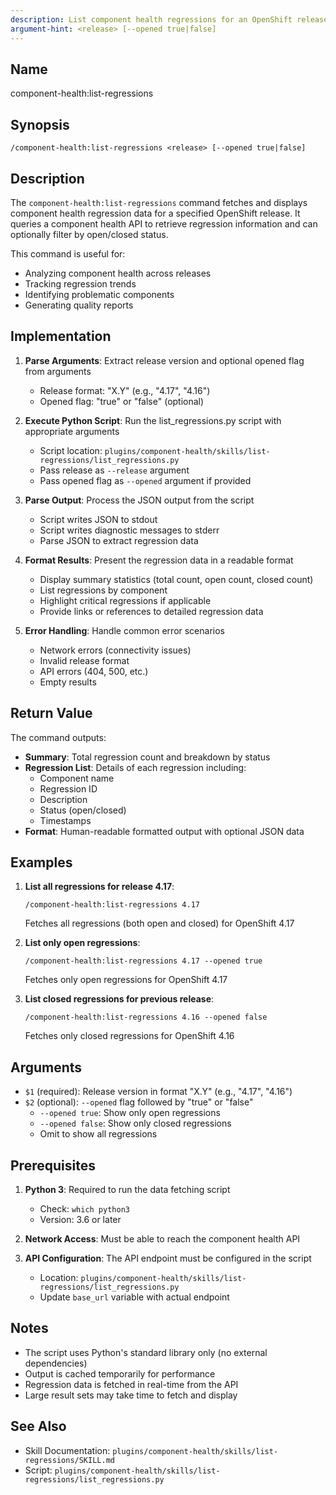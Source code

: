 ```yaml
---
description: List component health regressions for an OpenShift release
argument-hint: <release> [--opened true|false]
---
```


## Name

component-health:list-regressions

## Synopsis

```
/component-health:list-regressions <release> [--opened true|false]
```

## Description

The `component-health:list-regressions` command fetches and displays component health regression data for a specified OpenShift release. It queries a component health API to retrieve regression information and can optionally filter by open/closed status.

This command is useful for:

- Analyzing component health across releases
- Tracking regression trends
- Identifying problematic components
- Generating quality reports

## Implementation

1. **Parse Arguments**: Extract release version and optional opened flag from arguments

   - Release format: "X.Y" (e.g., "4.17", "4.16")
   - Opened flag: "true" or "false" (optional)

2. **Execute Python Script**: Run the list_regressions.py script with appropriate arguments

   - Script location: `plugins/component-health/skills/list-regressions/list_regressions.py`
   - Pass release as `--release` argument
   - Pass opened flag as `--opened` argument if provided

3. **Parse Output**: Process the JSON output from the script

   - Script writes JSON to stdout
   - Script writes diagnostic messages to stderr
   - Parse JSON to extract regression data

4. **Format Results**: Present the regression data in a readable format

   - Display summary statistics (total count, open count, closed count)
   - List regressions by component
   - Highlight critical regressions if applicable
   - Provide links or references to detailed regression data

5. **Error Handling**: Handle common error scenarios
   - Network errors (connectivity issues)
   - Invalid release format
   - API errors (404, 500, etc.)
   - Empty results

## Return Value

The command outputs:

- **Summary**: Total regression count and breakdown by status
- **Regression List**: Details of each regression including:
  - Component name
  - Regression ID
  - Description
  - Status (open/closed)
  - Timestamps
- **Format**: Human-readable formatted output with optional JSON data

## Examples

1. **List all regressions for release 4.17**:

   ```
   /component-health:list-regressions 4.17
   ```

   Fetches all regressions (both open and closed) for OpenShift 4.17

2. **List only open regressions**:

   ```
   /component-health:list-regressions 4.17 --opened true
   ```

   Fetches only open regressions for OpenShift 4.17

3. **List closed regressions for previous release**:

   ```
   /component-health:list-regressions 4.16 --opened false
   ```

   Fetches only closed regressions for OpenShift 4.16

## Arguments

- `$1` (required): Release version in format "X.Y" (e.g., "4.17", "4.16")
- `$2` (optional): `--opened` flag followed by "true" or "false"
  - `--opened true`: Show only open regressions
  - `--opened false`: Show only closed regressions
  - Omit to show all regressions

## Prerequisites

1. **Python 3**: Required to run the data fetching script

   - Check: `which python3`
   - Version: 3.6 or later

2. **Network Access**: Must be able to reach the component health API

3. **API Configuration**: The API endpoint must be configured in the script
   - Location: `plugins/component-health/skills/list-regressions/list_regressions.py`
   - Update `base_url` variable with actual endpoint

## Notes

- The script uses Python's standard library only (no external dependencies)
- Output is cached temporarily for performance
- Regression data is fetched in real-time from the API
- Large result sets may take time to fetch and display

## See Also

- Skill Documentation: `plugins/component-health/skills/list-regressions/SKILL.md`
- Script: `plugins/component-health/skills/list-regressions/list_regressions.py`
